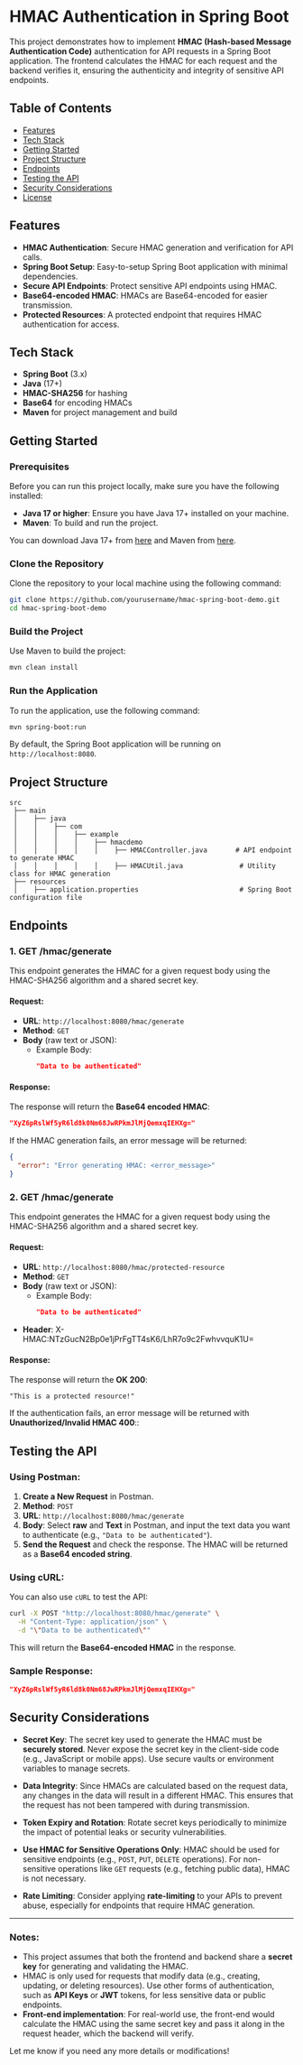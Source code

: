 # HMAC Authentication in Spring Boot

This project demonstrates how to implement **HMAC (Hash-based Message Authentication Code)** authentication for API requests in a Spring Boot application. The frontend calculates the HMAC for each request and the backend verifies it, ensuring the authenticity and integrity of sensitive API endpoints.

## Table of Contents

- [Features](#features)
- [Tech Stack](#tech-stack)
- [Getting Started](#getting-started)
- [Project Structure](#project-structure)
- [Endpoints](#endpoints)
- [Testing the API](#testing-the-api)
- [Security Considerations](#security-considerations)
- [License](#license)

## Features

- **HMAC Authentication**: Secure HMAC generation and verification for API calls.
- **Spring Boot Setup**: Easy-to-setup Spring Boot application with minimal dependencies.
- **Secure API Endpoints**: Protect sensitive API endpoints using HMAC.
- **Base64-encoded HMAC**: HMACs are Base64-encoded for easier transmission.
- **Protected Resources**: A protected endpoint that requires HMAC authentication for access.
## Tech Stack

- **Spring Boot** (3.x)
- **Java** (17+)
- **HMAC-SHA256** for hashing
- **Base64** for encoding HMACs
- **Maven** for project management and build

## Getting Started

### Prerequisites

Before you can run this project locally, make sure you have the following installed:

- **Java 17 or higher**: Ensure you have Java 17+ installed on your machine.
- **Maven**: To build and run the project.

You can download Java 17+ from [here](https://adoptopenjdk.net/) and Maven from [here](https://maven.apache.org/download.cgi).

### Clone the Repository

Clone the repository to your local machine using the following command:

```bash
git clone https://github.com/yourusername/hmac-spring-boot-demo.git
cd hmac-spring-boot-demo
```

### Build the Project

Use Maven to build the project:

```bash
mvn clean install
```

### Run the Application

To run the application, use the following command:

```bash
mvn spring-boot:run
```

By default, the Spring Boot application will be running on `http://localhost:8080`.

## Project Structure

```
src
 ├── main
 │    ├── java
 │    │    ├── com
 │    │    │    ├── example
 │    │    │    │    ├── hmacdemo
 │    │    │    │    │    ├── HMACController.java       # API endpoint to generate HMAC
 │    │    │    │    │    ├── HMACUtil.java              # Utility class for HMAC generation
 ├── resources
 │    ├── application.properties                         # Spring Boot configuration file
```

## Endpoints

### 1. **GET /hmac/generate**

This endpoint generates the HMAC for a given request body using the HMAC-SHA256 algorithm and a shared secret key.

#### Request:

- **URL**: `http://localhost:8080/hmac/generate`
- **Method**: `GET`
- **Body** (raw text or JSON):
  - Example Body:
    ```json
    "Data to be authenticated"
    ```

#### Response:

The response will return the **Base64 encoded HMAC**:

```json
"XyZ6pRslWf5yR6ld8k0Nm68JwRPkmJlMjQemxqIEHXg="
```

If the HMAC generation fails, an error message will be returned:

```json
{
  "error": "Error generating HMAC: <error_message>"
}
```

### 2. **GET /hmac/generate**

This endpoint generates the HMAC for a given request body using the HMAC-SHA256 algorithm and a shared secret key.

#### Request:

- **URL**: `http://localhost:8080/hmac/protected-resource`
- **Method**: `GET`
- **Body** (raw text or JSON):
  - Example Body:
    ```json
    "Data to be authenticated"
    ```
- **Header**:    X-HMAC:NTzGucN2Bp0e1jPrFgTT4sK6/LhR7o9c2FwhvvquK1U=

#### Response:

The response will return the **OK 200**:

```
"This is a protected resource!"
```

If the authentication fails, an error message will be returned with **Unauthorized/Invalid HMAC 400**::



## Testing the API

### Using Postman:

1. **Create a New Request** in Postman.
2. **Method**: `POST`
3. **URL**: `http://localhost:8080/hmac/generate`
4. **Body**: Select **raw** and **Text** in Postman, and input the text data you want to authenticate (e.g., `"Data to be authenticated"`).
5. **Send the Request** and check the response. The HMAC will be returned as a **Base64 encoded string**.

### Using cURL:

You can also use `cURL` to test the API:

```bash
curl -X POST "http://localhost:8080/hmac/generate" \
  -H "Content-Type: application/json" \
  -d "\"Data to be authenticated\""
```

This will return the **Base64-encoded HMAC** in the response.

### Sample Response:

```json
"XyZ6pRslWf5yR6ld8k0Nm68JwRPkmJlMjQemxqIEHXg="
```

## Security Considerations

- **Secret Key**: The secret key used to generate the HMAC must be **securely stored**. Never expose the secret key in the client-side code (e.g., JavaScript or mobile apps). Use secure vaults or environment variables to manage secrets.
  
- **Data Integrity**: Since HMACs are calculated based on the request data, any changes in the data will result in a different HMAC. This ensures that the request has not been tampered with during transmission.

- **Token Expiry and Rotation**: Rotate secret keys periodically to minimize the impact of potential leaks or security vulnerabilities.

- **Use HMAC for Sensitive Operations Only**: HMAC should be used for sensitive endpoints (e.g., `POST`, `PUT`, `DELETE` operations). For non-sensitive operations like `GET` requests (e.g., fetching public data), HMAC is not necessary.

- **Rate Limiting**: Consider applying **rate-limiting** to your APIs to prevent abuse, especially for endpoints that require HMAC generation.


---

### Notes:

- This project assumes that both the frontend and backend share a **secret key** for generating and validating the HMAC.
- HMAC is only used for requests that modify data (e.g., creating, updating, or deleting resources). Use other forms of authentication, such as **API Keys** or **JWT** tokens, for less sensitive data or public endpoints.
- **Front-end implementation**: For real-world use, the front-end would calculate the HMAC using the same secret key and pass it along in the request header, which the backend will verify.

Let me know if you need any more details or modifications!
